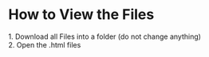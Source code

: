 <h1>How to View the Files </h1>
<p>
1. Download all Files into a folder (do not change anything) <br>
2. Open the .html files
</p>
